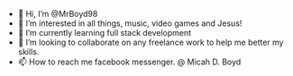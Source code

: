 - 👋 Hi, I’m @MrBoyd98
- 👀 I’m interested in all things, music, video games and Jesus!
- 🌱 I’m currently learning full stack development
- 💞️ I’m looking to collaborate on any freelance work to help me better my skills.
- 📫 How to reach me facebook messenger. @ Micah D. Boyd

<!---
MrBoyd98/MrBoyd98 is a ✨ special ✨ repository because its `README.md` (this file) appears on your GitHub profile.
You can click the Preview link to take a look at your changes.
--->
